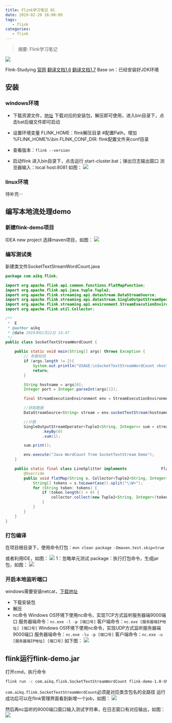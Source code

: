 ```yaml
---
title: Flink学习笔记 01
date: 2019-02-26 16:08:09
tags:
   - flink
categories:
   - flink
---
```

> 摘要: Flink学习笔记

![](https://raw.githubusercontent.com/aikaiqiang/aikq-blog-comments/master/notepic/StockSnap_T2VQ2QPA3R.jpg)
<!-- more -->
Flink-Studying
[官网](https://flink.apache.org/)
[翻译文档1.6](http://flink-cn.shinonomelab.com/)
[翻译文档1.7](https://flink.sojb.cn/)
Base on：已经安装好JDK环境

## 安装
### windows环境
- 下载资源文件，[地址](https://flink.apache.org/downloads.html)
下载对应的安装包，解压即可使用，进入bin目录下，点击bat后缀文件即可启动

- 设置环境变量
FLINK_HOME：flink解压目录  #配置Path，增加 %FLINK_HOME%\bin
FLINK_CONF_DIR: flink配置文件夹conf目录

- 查看版本：`flink --version`

- 启动flink
进入bin目录下，点击运行 start-cluster.bat；弹出日志输出窗口
浏览器输入：local host:8081 如图：
![](https://raw.githubusercontent.com/aikaiqiang/aikq-blog-comments/master/notepic/20190222171343.png)


### linux环境
待补充···


## 编写本地流处理demo
### 新建flink-demo项目
IDEA new project 选择maven项目，如图：
![](https://raw.githubusercontent.com/aikaiqiang/aikq-blog-comments/master/notepic/20190222171900.png)

### 编写测试类
新建类文件SocketTextStreamWordCount.java
```Java
package com.aikq.flink;

import org.apache.flink.api.common.functions.FlatMapFunction;
import org.apache.flink.api.java.tuple.Tuple2;
import org.apache.flink.streaming.api.datastream.DataStreamSource;
import org.apache.flink.streaming.api.datastream.SingleOutputStreamOperator;
import org.apache.flink.streaming.api.environment.StreamExecutionEnvironment;
import org.apache.flink.util.Collector;

/**
 *  E
 * @author aikq
 * @date 2019年02月22日 14:47
 */
public class SocketTextStreamWordCount {

	public static void main(String[] args) throws Exception {
		// 参数校验
		if (args.length != 2){
			System.out.println("USAGE:\nSocketTextStreamWordCount <hostname> <port>");
			return;
		}

		String hostname = args[0];
		Integer port = Integer.parseInt(args[1]);

		final StreamExecutionEnvironment env = StreamExecutionEnvironment.getExecutionEnvironment();

		//获取数据
		DataStreamSource<String> stream = env.socketTextStream(hostname, port);

		//计数
		SingleOutputStreamOperator<Tuple2<String, Integer>> sum = stream.flatMap(new LineSplitter())
				.keyBy(0)
				.sum(1);

		sum.print();

		env.execute("Java WordCount from SocketTextStream Demo");
	}

	public static final class LineSplitter implements 				FlatMapFunction<String, Tuple2<String, Integer>> {
		@Override
		public void flatMap(String s, Collector<Tuple2<String, Integer>> collector) {
			String[] tokens = s.toLowerCase().split("\\W+");
			for (String token: tokens) {
				if (token.length() > 0) {
					collector.collect(new Tuple2<String, Integer>(token, 1));
				}
			}
		}
	}
}

```
### 打包编译
在项目根目录下，使用命令打包：`mvn clean package -Dmaven.test.skip=true`

或者利用IDE，如图：
![](https://raw.githubusercontent.com/aikaiqiang/aikq-blog-comments/master/notepic/20190222172615.png)
1：忽略单元测试
package：执行打包命令，生成jar包，如图：
![](https://raw.githubusercontent.com/aikaiqiang/aikq-blog-comments/master/notepic/20190222175501.png)


### 开启本地监听端口
windows需要安装netcat，[下载地址](https://eternallybored.org/misc/netcat/)
- 下载安装包
- 解压
- nc命令
Windows OS环境下使用nc命令，实现TCP方式监听服务器端9000端口
服务器端命令：`nc.exe -l -p [端口号]`
客户端命令：`nc.exe [服务器端IP地址] [端口号]`
Windows OS环境下使用nc命令，实现UDP方式监听服务器端9000端口
服务器端命令：`nc.exe -lu -p [端口号]`
客户端命令：`nc.exe -u [服务器端IP地址] [端口号]`
如下图：
![](https://raw.githubusercontent.com/aikaiqiang/aikq-blog-comments/master/notepic/20190222174153.png)


## flink运行flink-demo.jar
打开cmd，执行命令
```bash
flink run -c com.aikq.flink.SocketTextStreamWordCount flink-demo-1.0-SNAPSHOT.jar 127.0.0.1 9000
```
`com.aikq.flink.SocketTextStreamWordCount`必须是对应类含包名的全路径
运行成功后可以在flink管理界面看到新增一个job，如图：
![](https://raw.githubusercontent.com/aikaiqiang/aikq-blog-comments/master/notepic/20190222175135.png)

然后再nc监听的9000端口窗口输入测试字符串，在日志窗口有对应输出，如图：
![](https://raw.githubusercontent.com/aikaiqiang/aikq-blog-comments/master/notepic/20190222175032.png)